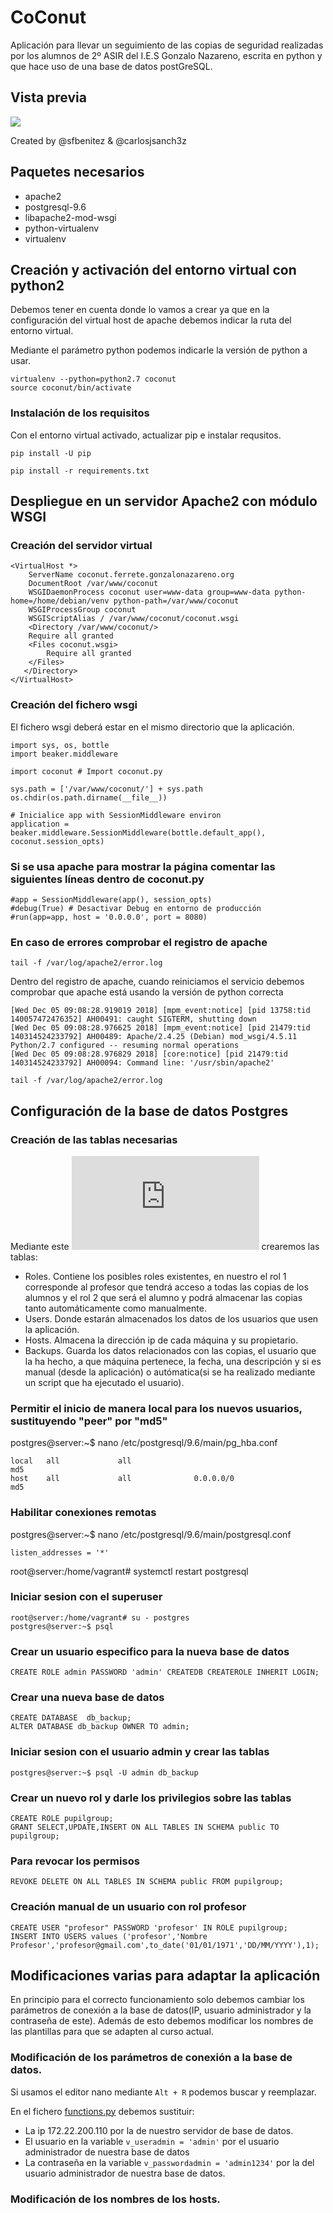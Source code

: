 # CoConut

Aplicación para llevar un seguimiento de las copias de seguridad realizadas por los alumnos de 2º ASIR del I.E.S Gonzalo Nazareno, escrita en python y que hace uso de una base de datos postGreSQL.

## Vista previa

![](http://www.charliejsanchez.com/wp-content/uploads/2017/12/example.jpg)

Created by @sfbenitez & @carlosjsanch3z

## Paquetes necesarios

- apache2
- postgresql-9.6
- libapache2-mod-wsgi
- python-virtualenv
- virtualenv

## Creación y activación del entorno virtual con python2

Debemos tener en cuenta donde lo vamos a crear ya que en la configuración del virtual host de apache debemos indicar la ruta del entorno virtual.

Mediante el parámetro python podemos indicarle la versión de python a usar.

```
virtualenv --python=python2.7 coconut
source coconut/bin/activate
```

### Instalación de los requisitos

Con el entorno virtual activado, actualizar pip e instalar requsitos.

```pip install -U pip```

```pip install -r requirements.txt```

## Despliegue en un servidor Apache2 con módulo WSGI

### Creación del servidor virtual

``` [apache]
<VirtualHost *>
    ServerName coconut.ferrete.gonzalonazareno.org
    DocumentRoot /var/www/coconut
    WSGIDaemonProcess coconut user=www-data group=www-data python-home=/home/debian/venv python-path=/var/www/coconut
    WSGIProcessGroup coconut
    WSGIScriptAlias / /var/www/coconut/coconut.wsgi
    <Directory /var/www/coconut/>
	Require all granted
	<Files coconut.wsgi>
		Require all granted
	</Files>
   </Directory>
</VirtualHost>
```

### Creación del fichero wsgi
El fichero wsgi deberá estar en el mismo directorio que la aplicación.

``` [python]
import sys, os, bottle
import beaker.middleware

import coconut # Import coconut.py

sys.path = ['/var/www/coconut/'] + sys.path
os.chdir(os.path.dirname(__file__))

# Inicialice app with SessionMiddleware environ
application = beaker.middleware.SessionMiddleware(bottle.default_app(), coconut.session_opts)
```
### Si se usa apache para mostrar la página comentar las siguientes líneas dentro de coconut.py
``` [python]
#app = SessionMiddleware(app(), session_opts)
#debug(True) # Desactivar Debug en entorno de producción
#run(app=app, host = '0.0.0.0', port = 8080)
```

### En caso de errores comprobar el registro de apache

```tail -f /var/log/apache2/error.log```

Dentro del registro de apache, cuando reiniciamos el servicio debemos comprobar que apache está usando la versión de python correcta
```
[Wed Dec 05 09:08:28.919019 2018] [mpm_event:notice] [pid 13758:tid 140057472476352] AH00491: caught SIGTERM, shutting down
[Wed Dec 05 09:08:28.976625 2018] [mpm_event:notice] [pid 21479:tid 140314524233792] AH00489: Apache/2.4.25 (Debian) mod_wsgi/4.5.11 Python/2.7 configured -- resuming normal operations
[Wed Dec 05 09:08:28.976829 2018] [core:notice] [pid 21479:tid 140314524233792] AH00094: Command line: '/usr/sbin/apache2'
```

```tail -f /var/log/apache2/error.log```

## Configuración de la base de datos Postgres

### Creación de las tablas necesarias

Mediante este ![script](https://github.com/Velaa98/CoConut/blob/master/DATAdesign/build.sql) crearemos las tablas:

- Roles. Contiene los posibles roles existentes, en nuestro el rol 1 corresponde al profesor que tendrá acceso a todas las copias de los alumnos y el rol 2 que será el alumno y podrá almacenar las copias tanto automáticamente como manualmente.
- Users. Donde estarán almacenados los datos de los usuarios que usen la aplicación.
- Hosts. Almacena la dirección ip de cada máquina y su propietario.
- Backups. Guarda los datos relacionados con las copias, el usuario que la ha hecho, a que máquina pertenece, la fecha, una descripción y si es manual (desde la aplicación) o autómatica(si se ha realizado mediante un script que ha ejecutado el usuario).

### Permitir el inicio de manera local para los nuevos usuarios, sustituyendo "peer" por "md5"

postgres@server:~$ nano /etc/postgresql/9.6/main/pg_hba.conf

~~~
local   all             all                                              md5
host    all             all              0.0.0.0/0                       md5
~~~

### Habilitar conexiones remotas

postgres@server:~$ nano /etc/postgresql/9.6/main/postgresql.conf

~~~
listen_addresses = '*'
~~~

root@server:/home/vagrant# systemctl restart postgresql

### Iniciar sesion con el superuser

~~~
root@server:/home/vagrant# su - postgres
postgres@server:~$ psql
~~~

### Crear un usuario especifico para la nueva base de datos

~~~
CREATE ROLE admin PASSWORD 'admin' CREATEDB CREATEROLE INHERIT LOGIN;
~~~

### Crear una nueva base de datos

~~~
CREATE DATABASE  db_backup;
ALTER DATABASE db_backup OWNER TO admin;
~~~

### Iniciar sesion con el usuario admin y crear las tablas

~~~
postgres@server:~$ psql -U admin db_backup
~~~

### Crear un nuevo rol y darle los privilegios sobre las tablas

~~~
CREATE ROLE pupilgroup;
GRANT SELECT,UPDATE,INSERT ON ALL TABLES IN SCHEMA public TO pupilgroup;
~~~


### Para revocar los permisos

~~~
REVOKE DELETE ON ALL TABLES IN SCHEMA public FROM pupilgroup;
~~~

### Creación manual de un usuario con rol profesor

~~~
CREATE USER "profesor" PASSWORD 'profesor' IN ROLE pupilgroup;
INSERT INTO USERS values ('profesor','Nombre Profesor','profesor@gmail.com',to_date('01/01/1971','DD/MM/YYYY'),1);
~~~

## Modificaciones varias para adaptar la aplicación

En principio para el correcto funcionamiento solo debemos cambiar los parámetros de conexión a la base de datos(IP, usuario administrador y la contraseña de este). Además de esto debemos modificar los nombres de las plantillas para que se adapten al curso actual.

### Modificación de los parámetros de conexión a la base de datos.

Si usamos el editor nano mediante ```Alt + R``` podemos buscar y reemplazar.

En el fichero [functions.py](https://github.com/Velaa98/CoConut/blob/master/app/functions.py) debemos sustituir:

- La ip 172.22.200.110 por la de nuestro servidor de base de datos.
- El usuario en la variable ```v_useradmin = 'admin'``` por el usuario administrador de nuestra base de datos
- La contraseña en la variable  ```v_passwordadmin = 'admin1234'``` por la del usuario administrador de nuestra base de datos.

### Modificación de los nombres de los hosts.

